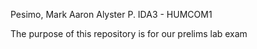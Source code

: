 Pesimo, Mark Aaron Alyster P.
IDA3 - HUMCOM1

The purpose of this repository is for our prelims lab exam

